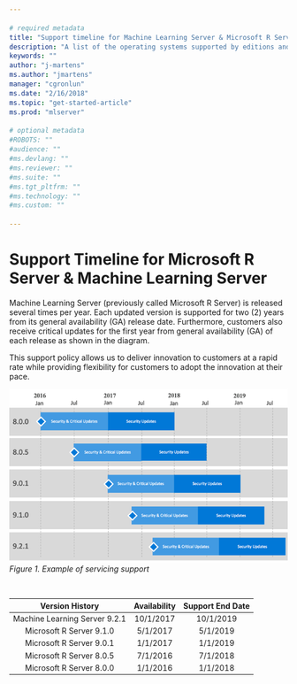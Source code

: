 ```yaml
---

# required metadata
title: "Support timeline for Machine Learning Server & Microsoft R Server"
description: "A list of the operating systems supported by editions and versions of Microsoft R Server, Machine Learning Server, and Revolution R Enterprise."
keywords: ""
author: "j-martens"
ms.author: "jmartens"
manager: "cgronlun"
ms.date: "2/16/2018"
ms.topic: "get-started-article"
ms.prod: "mlserver"

# optional metadata
#ROBOTS: ""
#audience: ""
#ms.devlang: ""
#ms.reviewer: ""
#ms.suite: ""
#ms.tgt_pltfrm: ""
#ms.technology: ""
#ms.custom: ""

---
```

# Support Timeline for Microsoft R Server & Machine Learning Server

Machine Learning Server (previously called Microsoft R Server) is released several times per year. Each updated version is supported for two (2) years from its general availability (GA) release date. Furthermore, customers also receive critical updates for the first year from general availability (GA) of each release as shown in the diagram.

This support policy allows us to deliver innovation to customers at a rapid rate while providing flexibility for customers to adopt the innovation at their pace. 

![Support timeline for Machine Learning Server & Microsoft R Server](./media/resources-servicing-support/rserver-servicing-support.png)
<br>_Figure 1. Example of servicing support_

<br>

|Version History|Availability                       |Support End Date                  |
|:-------------------:|:---------------------------------:|:--------------------------------:|
|Machine Learning Server 9.2.1|10/1/2017|10/1/2019|
|Microsoft R Server 9.1.0|5/1/2017|5/1/2019|
|Microsoft R Server 9.0.1|1/1/2017|1/1/2019|
|Microsoft R Server 8.0.5|7/1/2016|7/1/2018|
|Microsoft R Server 8.0.0                |1/1/2016                           |1/1/2018                          |


